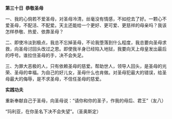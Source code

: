 **第三十日  恭敬圣母**

一、我的心倘若不爱圣母，对圣母冷清，丝毫没有情感，不如挖去了好。一颗心不爱圣母，不配活、不配爱。天主还能给一个更好、更可爱、更慈祥的母亲吗？我该怎样恭敬、热爱、依靠圣母？

二、即使冷淡到极点，我总不忘掉圣母，不论我堕落到什么程度，我总要向圣母求救，向圣母讨回头改过之恩。即使我半身已经陷入地狱，我要向天上母皇发出最后的呼号。谁拉住圣母的手，决不会失足。

三、为罪大恶极的人，只有依赖圣母的慈爱。帮助世人，领导人回头，是圣母的光荣、圣母的幸福。为自己的好儿女，圣母什么也肯做。对圣母犯最大的错误，给圣母最大的侮辱，是不求圣母，不信任圣母的慈爱。

**实践功夫**

重新奉献自己于圣母，向圣母说：“请你和你的圣子，作我的母后、君王”（友八）

“玛利亚，在你圣名下决不会失望”。（圣奥斯定）